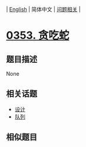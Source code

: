 
| [English](README_EN.md) | 简体中文 | [问题相关](QUESTION.md) |
# [0353. 贪吃蛇](https://leetcode-cn.com/problems/design-snake-game/)
## 题目描述
None
## 相关话题
- [设计](https://leetcode-cn.com/tag/design)
- [队列](https://leetcode-cn.com/tag/queue)
## 相似题目

